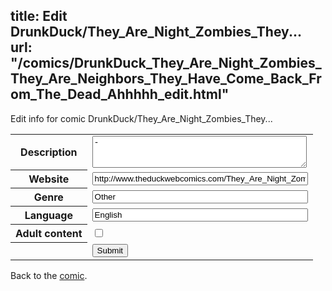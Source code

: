 title: Edit DrunkDuck/They_Are_Night_Zombies_They...
url: "/comics/DrunkDuck_They_Are_Night_Zombies_They_Are_Neighbors_They_Have_Come_Back_From_The_Dead_Ahhhhh_edit.html"
---
Edit info for comic DrunkDuck/They_Are_Night_Zombies_They...

<form name="comic" action="http://gaepostmail.appspot.com/comic/" method="post">
<table class="comicinfo">
<tr>
<th>Description</th><td><textarea name="description" cols="40" rows="3">-</textarea></td>
</tr>
<tr>
<th>Website</th><td><input type="text" name="url" value="http://www.theduckwebcomics.com/They_Are_Night_Zombies_They_Are_Neighbors_They_Have_Come_Back_From_The_Dead_Ahhhhh/" size="40"/></td>
</tr>
<tr>
<th>Genre</th><td><input type="text" name="genre" value="Other" size="40"/></td>
</tr>
<tr>
<th>Language</th><td><input type="text" name="language" value="English" size="40"/></td>
</tr>
<tr>
<th>Adult content</th><td><input type="checkbox" name="adult" value="adult" /></td>
</tr>
<tr>
<th></th><td>
<input type="hidden" name="comic" value="DrunkDuck_They_Are_Night_Zombies_They_Are_Neighbors_They_Have_Come_Back_From_The_Dead_Ahhhhh" />
<input type="submit" name="submit" value="Submit" />
</td>
</tr>
</table>
</form>

Back to the [comic](DrunkDuck_They_Are_Night_Zombies_They_Are_Neighbors_They_Have_Come_Back_From_The_Dead_Ahhhhh.html).
